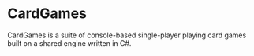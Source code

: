 # CardGames

CardGames is a suite of console-based single-player playing card games built on a shared engine written in C#.
